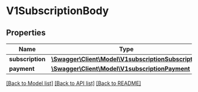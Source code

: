 # V1SubscriptionBody

## Properties
Name | Type | Description | Notes
------------ | ------------- | ------------- | -------------
**subscription** | [**\Swagger\Client\Model\V1subscriptionSubscription**](V1subscriptionSubscription.md) |  | 
**payment** | [**\Swagger\Client\Model\V1subscriptionPayment**](V1subscriptionPayment.md) |  | 

[[Back to Model list]](../../README.md#documentation-for-models) [[Back to API list]](../../README.md#documentation-for-api-endpoints) [[Back to README]](../../README.md)

